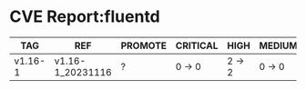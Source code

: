 # CVE Report:fluentd
|   TAG   |       REF        | PROMOTE | CRITICAL |  HIGH  | MEDIUM |  LOW   | UNKNOWN |
|---------|------------------|---------|----------|--------|--------|--------|---------|
| v1.16-1 | v1.16-1_20231116 | ?       | 0 -> 0   | 2 -> 2 | 0 -> 0 | 0 -> 0 | 0 -> 0  |
